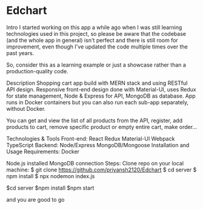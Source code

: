 # Edchart
Intro
I started working on this app a while ago when I was still learning technologies used in this project, so please be aware that the codebase (and the whole app in general) isn't perfect and there is still room for improvement, even though I've updated the code multiple times over the past years.

So, consider this as a learning example or just a showcase rather than a production-quality code.

Description
Shopping cart app build with MERN stack and using RESTful API design. Responsive front-end design done with Material-UI, uses Redux for state management, Node & Express for API, MongoDB as database. App runs in Docker containers but you can also run each sub-app separately, without Docker.

You can get and view the list of all products from the API, register, add products to cart, remove specific product or empty entire cart, make order...

Technologies & Tools
Front-end:
React
Redux
Material-UI
Webpack
TypeScript
Backend:
Node/Express
MongoDB/Mongoose
Installation and Usage
Requirements:
Docker


Node.js installed
MongoDB connection
Steps:
Clone repo on your local machine:
$ git clone https://github.com/priyansh2120/Edchart
$ cd server
$ npm install
$ npx nodemon index.js

<!-- Another terminal -->

$cd server
$npm install
$npm start

and you are good to go
